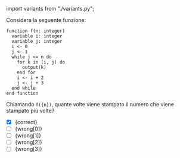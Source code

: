 import variants from "./variants.py";

Considera la seguente funzione:

```srs
function f(n: integer)
  variable i: integer
  variable j: integer
  i <- 0
  j <- 1
  while j <= n do
    for k in [i, j) do
      output(k)
    end for
    i <- i + 2
    j <- j + 3
  end while
end function
```

Chiamando `f({n})`, quante volte viene stampato il numero che viene stampato più volte?

- [x] {correct}
- [ ] {wrong[0]}
- [ ] {wrong[1]}
- [ ] {wrong[2]}
- [ ] {wrong[3]}
